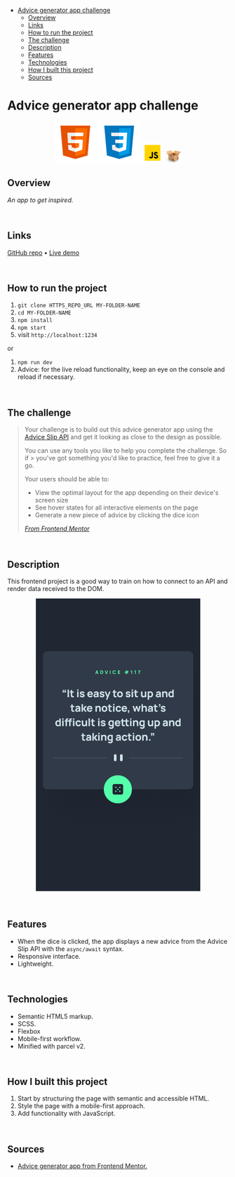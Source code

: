 - [Advice generator app challenge](#advice-generator-app-challenge)
  - [Overview](#overview)
  - [Links](#links)
  - [How to run the project](#how-to-run-the-project)
  - [The challenge](#the-challenge)
  - [Description](#description)
  - [Features](#features)
  - [Technologies](#technologies)
  - [How I built this project](#how-i-built-this-project)
  - [Sources](#sources)

# Advice generator app challenge

<!-- ![Screen shot of the todo app](./src/images/desktop-screenshot.png) -->

<div align="center">
  <img src="./src/images/logo-html5.svg">
  <img src="./src/images/logo-css3.svg">
  <img width="48px" src="./src/images/logo-javascript-gif.gif">
  <img src="./src/images/logo-parceljs.png">
</div>

## Overview

*An app to get inspired.*

<br />

## Links

<p>
<a href="/.github/README.md">GitHub repo</a> • <a href="/.github/CONTRIBUTING.md">Live demo </a>
</p>

<br />

## How to run the project

1. ``git clone HTTPS_REPO_URL MY-FOLDER-NAME``
2. ``cd MY-FOLDER-NAME``
3. ``npm install``
4. `` npm start ``
5. visit ``http://localhost:1234``

or

1. ``npm run dev``
2. Advice: for the live reload functionality, keep an eye on the console and reload if necessary.

<br />

## The challenge
 
> Your challenge is to build out this advice generator app using the [Advice Slip API](https://api.adviceslip.com) and get it looking as close to the design as possible.
> 
> You can use any tools you like to help you complete the challenge. So if > you've got something you'd like to practice, feel free to give it a go.
> 
> Your users should be able to:
> 
> - View the optimal layout for the app depending on their device's screen size
> - See hover states for all interactive elements on the page
> - Generate a new piece of advice by clicking the dice icon
> 
> *[From Frontend Mentor]()*

<br />

## Description

This frontend project is a good way to train on how to connect to an API and render data received to the DOM.

<p align="center">
<img width="375" width="667" src="./images/../src/design/mobile-design.jpg">
</p>

<br />

## Features

- When the dice is clicked, the app displays a new advice from the Advice Slip API with the ``async/await`` syntax.
- Responsive interface.
- Lightweight.

<br />

## Technologies

- Semantic HTML5 markup.
- SCSS.
- Flexbox
- Mobile-first workflow.
- Minified with parcel v2.

<br />

## How I built this project

 1. Start by structuring the page with semantic and accessible HTML.
 2. Style the page with a mobile-first approach.
 3. Add functionality with JavaScript.

<br />

## Sources

- [Advice generator app from Frontend Mentor.](https://www.frontendmentor.io/challenges/advice-generator-app-QdUG-13db)